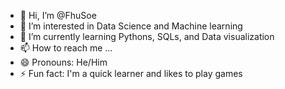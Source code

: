 - 👋 Hi, I’m @FhuSoe
- 👀 I’m interested in Data Science and Machine learning
- 🌱 I’m currently learning Pythons, SQLs, and Data visualization
- 📫 How to reach me ...
- 😄 Pronouns: He/Him
- ⚡ Fun fact: I'm a quick learner and likes to play games

<!---
FhuSoe/FhuSoe is a ✨ special ✨ repository because its `README.md` (this file) appears on your GitHub profile.
You can click the Preview link to take a look at your changes.
--->
